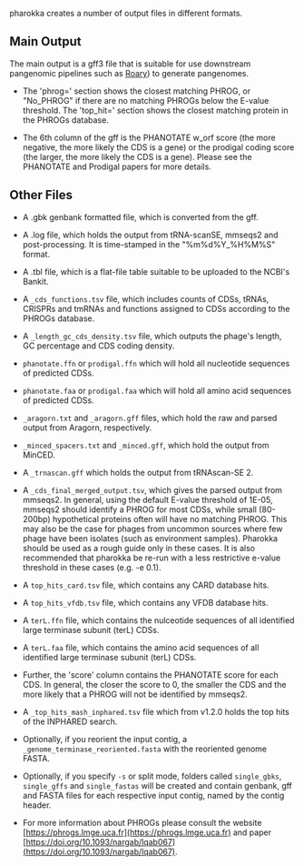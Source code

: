 pharokka creates a number of output files in different formats.

Main Output
----------
The main output is a gff3 file that is suitable for use downstream pangenomic pipelines such as [Roary](https://sanger-pathogens.github.io/Roary/)) to generate pangenomes.

* The 'phrog=' section shows the closest matching PHROG, or "No_PHROG" if there are no matching PHROGs below the E-value threshold. The 'top_hit=' section shows the closest matching protein in the PHROGs database.

* The 6th column of the gff is the PHANOTATE w_orf score (the more negative, the more likely the CDS is a gene) or the prodigal coding score (the larger, the more likely the CDS is a gene). Please see the PHANOTATE and Prodigal papers for more details.

Other Files
------
* A .gbk genbank formatted file, which is converted from the gff. 

* A .log file, which holds the output from tRNA-scanSE, mmseqs2 and post-processing. It is time-stamped in the "%m%d%Y_%H%M%S" format.

* A .tbl file, which is a flat-file table suitable to be uploaded to the NCBI's Bankit.

* A `_cds_functions.tsv` file, which includes counts of CDSs, tRNAs, CRISPRs and tmRNAs and functions assigned to CDSs according to the PHROGs database.

* A `_length_gc_cds_density.tsv` file, which outputs the phage's length, GC percentage and CDS coding density.

* `phanotate.ffn` or `prodigal.ffn` which will hold all nucleotide sequences of predicted CDSs.

* `phanotate.faa` or `prodigal.faa` which will hold all amino acid sequences of predicted CDSs.

* `_aragorn.txt` and `_aragorn.gff` files, which hold the raw and parsed output from Aragorn, respectively.

* `_minced_spacers.txt` and `_minced.gff`, which hold the output from MinCED.

* A `_trnascan.gff` which holds the output from tRNAscan-SE 2.

* A `_cds_final_merged_output.tsv`, which gives the parsed output from mmseqs2. In general, using the default E-value threshold of 1E-05, mmseqs2 should identify a PHROG for most CDSs, while small (80-200bp) hypothetical proteins often will have no matching PHROG. This may also be the case for phages from uncommon sources where few phage have been isolates (such as environment samples).  Pharokka should be used as a rough guide only in these cases. It is also recommended that pharokka be re-run with a less restrictive e-value threshold in these cases (e.g. -e 0.1).

* A `top_hits_card.tsv` file, which contains any CARD database hits.

* A `top_hits_vfdb.tsv` file, which contains any VFDB database hits.

* A `terL.ffn` file, which contains the nulceotide sequences of all identified large terminase subunit (terL) CDSs.

* A `terL.faa` file, which contains the amino acid sequences of all identified large terminase subunit (terL) CDSs.

* Further, the 'score' column contains the PHANOTATE score for each CDS. In general, the closer the score to 0, the smaller the CDS and the more likely that a PHROG will not be identified by mmseqs2.

* A `_top_hits_mash_inphared.tsv` file which from v1.2.0 holds the top hits of the INPHARED search.

* Optionally, if you reorient the input contig, a `_genome_terminase_reoriented.fasta` with the reoriented genome FASTA.

* Optionally, if you specify `-s` or split mode, folders called `single_gbks`, `single_gffs` and `single_fastas` will be created and contain genbank, gff and FASTA files for each respective input contig, named by the contig header. 

* For more information about PHROGs please consult the website [https://phrogs.lmge.uca.fr](https://phrogs.lmge.uca.fr) and paper [https://doi.org/10.1093/nargab/lqab067](https://doi.org/10.1093/nargab/lqab067).

